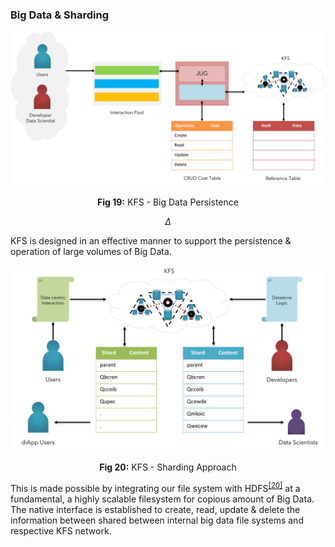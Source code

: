 ### Big Data & Sharding

![KFS Big Data Persistence](images/tech-primer/KIP-Big-Data-Persistence.png)

<p align="center"> <b>Fig 19:</b> KFS - Big Data Persistence <sup><a href="#references"></a></sup> </p>

$$
\Delta
$$

KFS is designed in an effective manner to support the persistence & operation of large volumes of Big Data.

![KFS Sharding](images/tech-primer/KFS-Sharding.png)

<p align="center"> <b>Fig 20:</b> KFS - Sharding Approach <sup><a href="#references"></a></sup> </p>

This is made possible by integrating our file system with HDFS<sup><a href="#references">[20]</a></sup> at a fundamental, a highly scalable filesystem for copious amount of Big Data. The native interface is established to create, read, update & delete the information between shared between internal big data file systems and respective KFS network.  